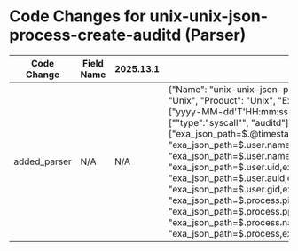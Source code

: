 # Code Changes for unix-unix-json-process-create-auditd (Parser)

| Code Change | Field Name | 2025.13.1 | 2025.14.1 |
|-------------|------------|-----------|------------|
| added_parser | N/A | N/A | {"Name": "unix-unix-json-process-create-auditd", "Vendor": "Unix", "Product": "Unix", "ExtractionType": "json", "TimeFormat": ["yyyy-MM-dd'T'HH:mm:ss.SSSZ", "epoch"], "Conditions": ["\"type\":\"syscall\"", "auditd"], "Fields": ["exa_json_path=$.@timestamp,exa_field_name=time", "exa_json_path=$.user.name_map.uid,exa_field_name=user", "exa_json_path=$.user.name_map.suid,exa_field_name=account", "exa_json_path=$.user.uid,exa_field_name=user_id", "exa_json_path=$.user.auid,exa_field_name=account_id", "exa_json_path=$.user.gid,exa_field_name=group_id", "exa_json_path=$.process.pid,exa_field_name=process_id", "exa_json_path=$.process.ppid,exa_field_name=parent_process_id", "exa_json_path=$.process.name,exa_field_name=process_name", "exa_json_path=$.process,exa_regex=\{.*?\"exe\":\"(|({process_path}({process_dir}[^\"]+\/).*?))\"", "exa_json_path=$.process.args,exa_field_name=arg", "exa_json_path=$.host.name,exa_field_name=host", "exa_json_path=$.auditd.result,exa_field_name=result", "exa_json_path=$.event.type,exa_field_name=operation_type", "\"@timestamp\":\"({time}[^\"]+)", "\"timestamp\":\"({time}[^\"]+)", "\"name_map\":\{.*?\"uid\":\"(|({user}[\w\.\-\!\#\^\~]{1,40}\$?))\"", "\"name_map\":\{.*?\"suid\":\"(|({account}[^\"]+))\"", "\"user\":\{.*?\"uid\":\"({user_id}\d+)\"", "\"user\":\{.*?\"auid\":\"({account_id}\d+)\"", "\"user\":\{.*?\"gid\":\"({group_id}\d+)\"", "\"pid\":\"({process_id}\d+)", "\"ppid\":\"({parent_process_id}\d+)", "\"process\":\{.*?\"name\":\"(|({process_name}[^\"]+))\"", "\"process\":\{.*?\"exe\":\"(|({process_path}({process_dir}[^\"]+\/).*?))\"", "\"process\":\{.*?\"args\":\[({arg}[^\[\]]+?)\]", "\"host\":\{.*?\"name\":\"(|({host}[^\"]+))\"", "\"result\":\"({result}[^\"]+)\"", "\"event\":\{.*?\"type\":\"(|({operation_type}[^\"]+))\"", "\{\"audit\":\s*\{.+?\"pid\":\"({process_id}[^\"]+)", "\{\"audit\":\s*\{.+?\"gid\":\"({group_id}[^\"]+)", "\{\"audit\":\s*\{.+?\"ppid\":\"({parent_process_id}[^\"]+)", "\{\"audit\":\s*\{.+?\"uid\":\"({user_id}[^\"]+)", "\{\"audit\":\s*\{.+?\"command\":\"({process_command_line}[^\"]+)", "\"success\":\"({result}[^\"]+)", "\{\"audit\":.+?\"exe\":\"(|({process_path}({process_dir}[^\"]+\/).*?))\""], "DupFields": ["host->dest_host"], "ParserVersion": "v1.0.0"} |